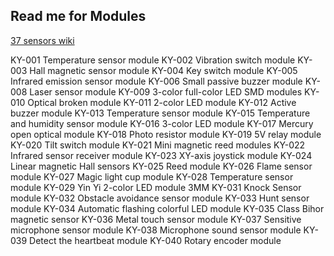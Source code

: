 ## Read me for Modules
[37 sensors wiki](https://tkkrlab.nl/wiki/Arduino_37_sensors)

KY-001 Temperature sensor module
KY-002 Vibration switch module
KY-003 Hall magnetic sensor module
KY-004 Key switch module
KY-005 Infrared emission sensor module
KY-006 Small passive buzzer module
KY-008 Laser sensor module
KY-009 3-color full-color LED SMD modules
KY-010 Optical broken module
KY-011 2-color LED module
KY-012 Active buzzer module
KY-013 Temperature sensor module
KY-015 Temperature and humidity sensor module
KY-016 3-color LED module
KY-017 Mercury open optical module
KY-018 Photo resistor module
KY-019 5V relay module
KY-020 Tilt switch module
KY-021 Mini magnetic reed modules
KY-022 Infrared sensor receiver module
KY-023 XY-axis joystick module
KY-024 Linear magnetic Hall sensors
KY-025 Reed module
KY-026 Flame sensor module
KY-027 Magic light cup module
KY-028 Temperature sensor module
KY-029 Yin Yi 2-color LED module 3MM
KY-031 Knock Sensor module
KY-032 Obstacle avoidance sensor module
KY-033 Hunt sensor module
KY-034 Automatic flashing colorful LED module
KY-035 Class Bihor magnetic sensor
KY-036 Metal touch sensor module
KY-037 Sensitive microphone sensor module
KY-038 Microphone sound sensor module
KY-039 Detect the heartbeat module
KY-040 Rotary encoder module
